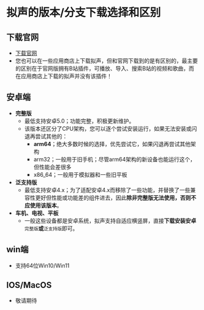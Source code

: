 # 拟声的版本/分支下载选择和区别

## 下载官网
- [下载官网](https://download.music.mimicry.cool/)
- 您也可以在一些应用商店上下载拟声，但和官网下载到的是有区别的，最主要的区别在于官网版拥有B站插件，可播放、导入、搜索B站的视频和歌曲，而在应用商店上下载的拟声并没有该插件！

## 安卓端
- **完整版**
  - 最低支持安卓5.0；功能完整，积极更新维护。
  - 该版本还区分了CPU架构，您可以逐个尝试安装运行，如果无法安装或闪退再尝试其他的：
    - **arm64**；绝大多数时候的选择，优先尝试它，如果闪退再尝试其他架构
    - arm32；一般用于旧手机；尽管arm64架构的新设备也能运行这个，但性能会差很多
    - x86_64；一般用于模拟器和一些旧平板
- **泛支持版**
  - 最低支持安卓4.x；为了适配安卓4.x而移除了一些功能，并替换了一些兼容性更好但性能或功能差的组件进去，因此**除非完整版无法使用，否则不应使用该版本**。
- **车机、电视、平板**
  - 一般这些设备都是安卓系统，拟声支持自适应横竖屏，直接**下载安装安卓**`完整版`**或**`泛支持版`即可。
## win端
- 支持64位Win10/Win11
## IOS/MacOS
- 敬请期待